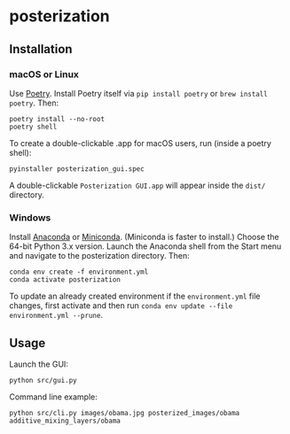 # posterization

## Installation

### macOS or Linux

Use [Poetry](https://python-poetry.org/). Install Poetry itself via `pip install poetry` or `brew install poetry`. Then:

    poetry install --no-root
    poetry shell

To create a double-clickable .app for macOS users, run (inside a poetry shell):

    pyinstaller posterization_gui.spec

A double-clickable `Posterization GUI.app` will appear inside the `dist/` directory.

### Windows

Install [Anaconda](https://www.anaconda.com/products/individual) or [Miniconda](https://docs.conda.io/en/latest/miniconda.html).
(Miniconda is faster to install.) Choose the 64-bit Python 3.x version. Launch the Anaconda shell from the Start menu and navigate to the posterization directory.
Then:

    conda env create -f environment.yml
    conda activate posterization

To update an already created environment if the `environment.yml` file changes, first activate and then run `conda env update --file environment.yml --prune`.

## Usage

Launch the GUI:

    python src/gui.py

Command line example:

    python src/cli.py images/obama.jpg posterized_images/obama additive_mixing_layers/obama
